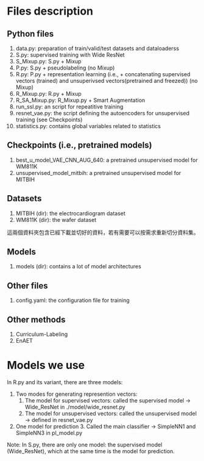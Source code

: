 # Files description

## Python files

1. data.py: preparation of train/valid/test datasets and dataloaderss
2. S.py: supervised training with Wide ResNet
3. S_Mixup.py: S.py + Mixup
4. P.py: S.py + pseudolabeling (no Mixup)
5. R.py: P.py + representation learning (i.e., + concatenating supervised vectors (trained) and unsuperivsed vectors(pretrained and freezed)) (no Mixup)
6. R_Mixup.py: R.py + Mixup
7. R_SA_Mixup.py: R_Mixup.py + Smart Augmentation
8. run_ssl.py: an script for repeatitive training
9. resnet_vae.py: the script defining the autoencoders for unsupervised training (see Checkpoints)
10. statistics.py: contains global variables related to statistics

## Checkpoints (i.e., pretrained models)

1. best_u_model_VAE_CNN_AUG_640: a pretrained unsupervised model for WM811K
2. unsupervised_model_mitbih: a pretrained unsupervised model for MITBIH

## Datasets

1. MITBIH (dir): the electrocardiogram dataset
2. WM811K (dir): the wafer dataset

這兩個資料夾包含已經下載並切好的資料，若有需要可以按需求重新切分資料集。

## Models

1. models (dir): contains a lot of model architectures

## Other files

1. config.yaml: the configuration file for training

## Other methods

1. Curriculum-Labeling
2. EnAET

# Models we use

In R.py and its variant, there are three models:

1. Two modes for generating represention vectors:
    1. The model for supervised vectors: called the supervised model -> Wide_ResNet in ./model/wide_resnet.py
    2. The model for unsupervised vectors: called the unsupervised model -> defined in resnet_vae.py
2. One model for prediction
    3. Called the main classifier -> SimpleNN1 and SimpleNN3 in pl_model.py

Note: In S.py, there are only one model: the supervised model (Wide_ResNet), which at the same time is the model for prediction.